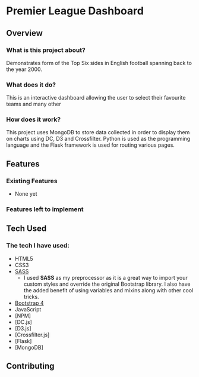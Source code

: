# Premier League Dashboard

## Overview

### What is this project about?

Demonstrates form of the Top Six sides in English football spanning back to the year 2000.

### What does it do?

This is an interactive dashboard allowing the user to select their favourite teams and many other 

### How does it work?

This project uses MongoDB to store data collected in order to display them on charts using DC, D3 and Crossfilter. Python is used as the programming language and the Flask framework is used for routing various pages.   

## Features

### Existing Features
- None yet

### Features left to implement

##  Tech Used

### The tech I have used:
- HTML5
- CSS3
- [SASS](https://sass-lang.com)
    - I used **SASS** as my preprocessor as it is a great way to import your custom styles and override the original Bootstrap library. I also have the added benefit of using variables and mixins along with other cool tricks. 
- [Bootstrap 4](https://getbootstrap.com/docs/4.0/getting-started/introduction)
- JavaScript
- [NPM]
- [DC.js]
- [D3.js]
- [Crossfilter.js]
- [Flask]
- [MongoDB]

## Contributing
